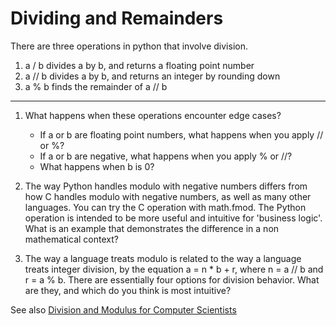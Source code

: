 Dividing and Remainders
=======================
There are three operations in python that involve division.

1. a / b divides a by b, and returns a floating point number
2. a // b divides a by b, and returns an integer by rounding down
3. a % b finds the remainder of a // b

-------------------------------------------------------------------

1. What happens when these operations encounter edge cases?
    - If a or b are floating point numbers, what happens when you apply // or %?
    - If a or b are negative, what happens when you apply % or //?
    - What happens when b is 0?


2. The way Python handles modulo with negative numbers differs from how C handles modulo with negative numbers, as well as many other languages.  You can try the C operation with math.fmod.  The Python operation is intended to be more useful and intuitive for 'business logic'.  What is an example that demonstrates the difference in a non mathematical context?

3. The way a language treats modulo is related to the way a language treats integer division, by the equation a = n * b + r, where n = a // b and r = a % b.
There are essentially four options for division behavior.  What are they, and which do you think is most intuitive?

See also [Division and Modulus for Computer Scientists](https://www.microsoft.com/en-us/research/publication/division-and-modulus-for-computer-scientists)
